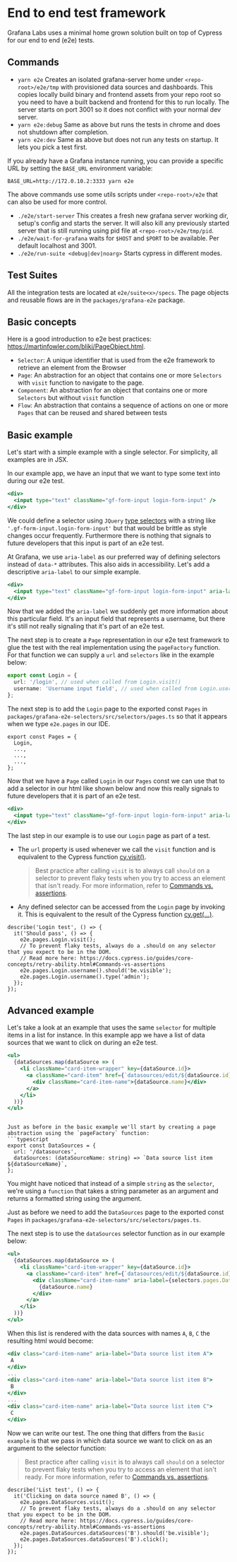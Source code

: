 # End to end test framework

Grafana Labs uses a minimal home grown solution built on top of Cypress for our end to end (e2e) tests.

## Commands

- `yarn e2e` Creates an isolated grafana-server home under `<repo-root>/e2e/tmp` with provisioned data sources and dashboards. This
  copies locally build binary and frontend assets from your repo root so you need to have a built backend and frontend
  for this to run locally. The server starts on port 3001 so it does not conflict with your normal dev server.
- `yarn e2e:debug` Same as above but runs the tests in chrome and does not shutdown after completion.
- `yarn e2e:dev` Same as above but does not run any tests on startup. It lets you pick a test first.

If you already have a Grafana instance running, you can provide a specific URL by setting the `BASE_URL` environment variable:

```
BASE_URL=http://172.0.10.2:3333 yarn e2e
```

The above commands use some utils scripts under `<repo-root>/e2e` that can also be used for more control.

- `./e2e/start-server` This creates a fresh new grafana server working dir, setup's config and starts the server. It
  will also kill any previously started server that is still running using pid file at `<repo-root>/e2e/tmp/pid`.
- `./e2e/wait-for-grafana` waits for `$HOST` and `$PORT` to be available. Per default localhost and 3001.
- `./e2e/run-suite <debug|dev|noarg>` Starts cypress in different modes.

## Test Suites

All the integration tests are located at `e2e/suite<x>/specs`. The page objects and reusable flows are in the
`packages/grafana-e2e` package.

## Basic concepts

Here is a good introduction to e2e best practices: https://martinfowler.com/bliki/PageObject.html.

- `Selector`: A unique identifier that is used from the e2e framework to retrieve an element from the Browser
- `Page`: An abstraction for an object that contains one or more `Selectors` with `visit` function to navigate to the page.
- `Component`: An abstraction for an object that contains one or more `Selectors` but without `visit` function
- `Flow`: An abstraction that contains a sequence of actions on one or more `Pages` that can be reused and shared between tests

## Basic example

Let's start with a simple example with a single selector. For simplicity, all examples are in JSX.

In our example app, we have an input that we want to type some text into during our e2e test.

```jsx harmony
<div>
  <input type="text" className="gf-form-input login-form-input" />
</div>
```

We could define a selector using `JQuery` [type selectors](https://api.jquery.com/category/selectors/) with a string like `'.gf-form-input.login-form-input'` but that would be brittle as style changes occur frequently. Furthermore there is nothing that signals to future developers that this input is part of an e2e test.

At Grafana, we use `aria-label` as our preferred way of defining selectors instead of `data-*` attributes. This also aids in accessibility.
Let's add a descriptive `aria-label` to our simple example.

```jsx harmony
<div>
  <input type="text" className="gf-form-input login-form-input" aria-label="Username input field" />
</div>
```

Now that we added the `aria-label` we suddenly get more information about this particular field. It's an input field that represents a username, but there it's still not really signaling that it's part of an e2e test.

The next step is to create a `Page` representation in our e2e test framework to glue the test with the real implementation using the `pageFactory` function. For that function we can supply a `url` and `selectors` like in the example below:

```typescript
export const Login = {
  url: '/login', // used when called from Login.visit()
  username: 'Username input field', // used when called from Login.username().type('Hello World')
};
```

The next step is to add the `Login` page to the exported const `Pages` in `packages/grafana-e2e-selectors/src/selectors/pages.ts` so that it appears when we type `e2e.pages` in our IDE.

```ecmascript 6
export const Pages = {
  Login,
  ...,
  ...,
  ...,
};

```

Now that we have a `Page` called `Login` in our `Pages` const we can use that to add a selector in our html like shown below and now this really signals to future developers that it is part of an e2e test.

```jsx harmony
<div>
  <input type="text" className="gf-form-input login-form-input" aria-label={selectors.pages.Login.username} />
</div>
```

The last step in our example is to use our `Login` page as part of a test.

- The `url` property is used whenever we call the `visit` function and is equivalent to the Cypress function [cy.visit()](https://docs.cypress.io/api/commands/visit.html#Syntax).
  > Best practice after calling `visit` is to always call `should` on a selector to prevent flaky tests when you try to access an element that isn't ready. For more information, refer to [Commands vs. assertions](https://docs.cypress.io/guides/core-concepts/retry-ability.html#Commands-vs-assertions).
- Any defined selector can be accessed from the `Login` page by invoking it. This is equivalent to the result of the Cypress function [cy.get(...)](https://docs.cypress.io/api/commands/get.html#Syntax).

```ecmascript 6
describe('Login test', () => {
  it('Should pass', () => {
    e2e.pages.Login.visit();
    // To prevent flaky tests, always do a .should on any selector that you expect to be in the DOM.
    // Read more here: https://docs.cypress.io/guides/core-concepts/retry-ability.html#Commands-vs-assertions
    e2e.pages.Login.username().should('be.visible');
    e2e.pages.Login.username().type('admin');
  });
});
```

## Advanced example

Let's take a look at an example that uses the same `selector` for multiple items in a list for instance. In this example app we have a list of data sources that we want to click on during an e2e test.

```jsx harmony
<ul>
  {dataSources.map(dataSource => (
    <li className="card-item-wrapper" key={dataSource.id}>
      <a className="card-item" href={`datasources/edit/${dataSource.id}`}>
        <div className="card-item-name">{dataSource.name}</div>
      </a>
    </li>
  ))}
</ul>
```

````

Just as before in the basic example we'll start by creating a page abstraction using the `pageFactory` function:
```typescript
export const DataSources = {
  url: '/datasources',
  dataSources: (dataSourceName: string) => `Data source list item ${dataSourceName}`,
};
````

You might have noticed that instead of a simple `string` as the `selector`, we're using a `function` that takes a string parameter as an argument and returns a formatted string using the argument.

Just as before we need to add the `DataSources` page to the exported const `Pages` in `packages/grafana-e2e-selectors/src/selectors/pages.ts`.

The next step is to use the `dataSources` selector function as in our example below:

```jsx harmony
<ul>
  {dataSources.map(dataSource => (
    <li className="card-item-wrapper" key={dataSource.id}>
      <a className="card-item" href={`datasources/edit/${dataSource.id}`}>
        <div className="card-item-name" aria-label={selectors.pages.DataSources.dataSources(dataSource.name)}>
          {dataSource.name}
        </div>
      </a>
    </li>
  ))}
</ul>
```

When this list is rendered with the data sources with names `A`, `B`, `C` the resulting html would become:

```jsx harmony
<div class="card-item-name" aria-label="Data source list item A">
 A
</div>
...
<div class="card-item-name" aria-label="Data source list item B">
 B
</div>
...
<div class="card-item-name" aria-label="Data source list item C">
 C
</div>
```

Now we can write our test. The one thing that differs from the `Basic example` is that we pass in which data source we want to click on as an argument to the selector function:

> Best practice after calling `visit` is to always call `should` on a selector to prevent flaky tests when you try to access an element that isn't ready. For more information, refer to [Commands vs. assertions](https://docs.cypress.io/guides/core-concepts/retry-ability.html#Commands-vs-assertions).

```ecmascript 6
describe('List test', () => {
  it('Clicking on data source named B', () => {
    e2e.pages.DataSources.visit();
    // To prevent flaky tests, always do a .should on any selector that you expect to be in the DOM.
    // Read more here: https://docs.cypress.io/guides/core-concepts/retry-ability.html#Commands-vs-assertions
    e2e.pages.DataSources.dataSources('B').should('be.visible');
    e2e.pages.DataSources.dataSources('B').click();
  });
});
```
